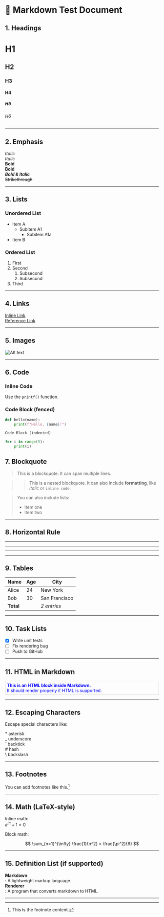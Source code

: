 # 🧪 Markdown Test Document

## 1. Headings

# H1
## H2
### H3
#### H4
##### H5
###### H6

---

## 2. Emphasis

*Italic*  
_Italic_  
**Bold**  
__Bold__  
***Bold & Italic***  
~~Strikethrough~~

---

## 3. Lists

### Unordered List
- Item A
  - Subitem A1
    - Subitem A1a
- Item B

### Ordered List
1. First
2. Second
   1. Subsecond
   2. Subsecond
3. Third

---

## 4. Links

[Inline Link](https://www.example.com)  
[Reference Link][ref]

[ref]: https://www.example.com "Example Site"

---

## 5. Images

![Alt text](https://via.placeholder.com/150 "Optional Title")

---

## 6. Code

### Inline Code
Use the `printf()` function.

### Code Block (fenced)
```python
def hello(name):
    print(f"Hello, {name}!")

Code Block (indented)

for i in range(5):
    print(i)
```
## 7. Blockquote

> This is a blockquote.
> It can span multiple lines.

>> This is a nested blockquote.
>> It can also include **formatting**, like *italic* or `inline code`.

> You can also include lists:
> - Item one
> - Item two

---

## 8. Horizontal Rule

---

___

***

---

## 9. Tables

| Name     | Age | City           |
|----------|-----|----------------|
| Alice    | 24  | New York       |
| Bob      | 30  | San Francisco  |
| **Total**|     | *2 entries*    |

---

## 10. Task Lists

- [x] Write unit tests
- [ ] Fix rendering bug
- [ ] Push to GitHub

---

## 11. HTML in Markdown

<div style="color: blue; border: 1px solid #ccc; padding: 5px;">
  <strong>This is an HTML block inside Markdown.</strong><br>
  It should render properly if HTML is supported.
</div>

---

## 12. Escaping Characters

Escape special characters like:

\* asterisk  
\_ underscore  
\` backtick  
\# hash  
\\ backslash

---

## 13. Footnotes

You can add footnotes like this.[^note]

[^note]: This is the footnote content.

---

## 14. Math (LaTeX-style)

Inline math:  
$e^{i\pi} + 1 = 0$

Block math:

$$
\sum_{n=1}^{\infty} \frac{1}{n^2} = \frac{\pi^2}{6}
$$

---

## 15. Definition List (if supported)

**Markdown**  
: A lightweight markup language.  
**Renderer**  
: A program that converts markdown to HTML.

---